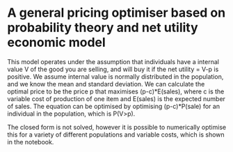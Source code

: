 # A general pricing optimiser based on probability theory and net utility economic model

This model operates under the assumption that individuals have a internal value V of the good you are selling, and will buy it if the net utility = V-p is positive.
We assume internal value is normally distributed in the population, and we know the mean and standard deviation.
We can calculate the optimal price to be the price p that maximises (p-c)*E(sales), where c is the variable cost of production of one item and E(sales) is the expected number of sales.
The equation can be optimised by optimising (p-c)*P(sale) for an individual in the population, which is P(V>p).

The closed form is not solved, however it is possible to numerically optimise this for a variety of different populations and variable costs, which is shown in the notebook.
